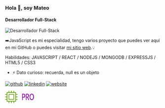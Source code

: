 ### Hola 👋, soy Mateo
#### Desarrollador Full-Stack
![Desarrollador Full-Stack](https://miro.medium.com/max/1400/1*M1IpONYCZXmytCfxJl3HNA.png)

➡️JavaScript es mi especialidad, tengo varios proyecto que puedes ver aquí en mi GitHub o puedes visitar [mi sitio web](https://mattpding11.github.io/mateo/).💡

Habilidades: JAVASCRIPT / REACT / NODEJS / MONGODB / EXPRESSJS / HTML5 / CSS3

- ⚡ Dato curioso: recuerda, null es un objeto 


[<img src='https://cdn.jsdelivr.net/npm/simple-icons@3.0.1/icons/github.svg' alt='github' height='40'>](https://github.com/mattpding11)  [<img src='https://cdn.jsdelivr.net/npm/simple-icons@3.0.1/icons/linkedin.svg' alt='linkedin' height='40'>](https://www.linkedin.com/in/mateo-pe%C3%B1aranda-diaz-fullstack-developer//)  [<img src='https://cdn.jsdelivr.net/npm/simple-icons@3.0.1/icons/icloud.svg' alt='website' height='40'>](https://mattpding11.github.io/mateo/)  

<a href='https://docs.github.com/en/developers'><img src='https://raw.githubusercontent.com/acervenky/animated-github-badges/master/assets/devbadge.gif' width='40' height='40'></a> <a href='https://github.com/pricing'><img src='https://raw.githubusercontent.com/acervenky/animated-github-badges/master/assets/pro.gif' width='40' height='40'></a> 

